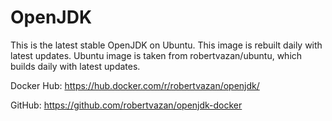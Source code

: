 # OpenJDK

This is the latest stable OpenJDK on Ubuntu.
This image is rebuilt daily with latest updates.
Ubuntu image is taken from robertvazan/ubuntu, which builds daily with latest updates.

Docker Hub: https://hub.docker.com/r/robertvazan/openjdk/

GitHub: https://github.com/robertvazan/openjdk-docker
